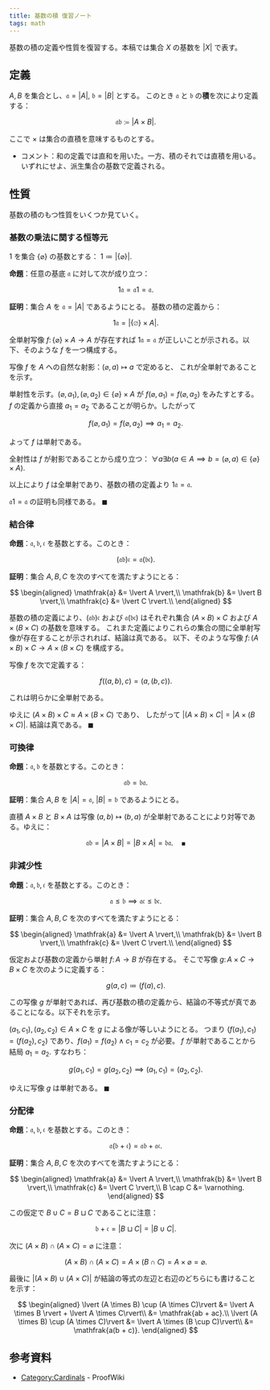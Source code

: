 ```yaml
---
title: 基数の積 復習ノート
tags: math
---
```


基数の積の定義や性質を復習する。本稿では集合 $X$ の基数を $\lvert X \rvert$ で表す。

## 定義

$A, B$ を集合とし、$\mathfrak{a} = \lvert A \rvert$,
$\mathfrak{b} = \lvert B \rvert$ とする。
このとき $\mathfrak{a}$ と $\mathfrak{b}$ の**積**を次により定義する：

$$
\mathfrak{ab} \coloneqq \lvert A \times B\rvert.
$$

ここで $\times$ は集合の直積を意味するものとする。

* コメント：和の定義では直和を用いた。一方、積のそれでは直積を用いる。
  いずれにせよ、派生集合の基数で定義される。

## 性質

基数の積のもつ性質をいくつか見ていく。

### 基数の乗法に関する恒等元

$1$ を集合 $\lbrace \varnothing \rbrace$ の基数とする： $1 \coloneqq \lvert \lbrace \varnothing \rbrace \rvert.$

**命題**：任意の基底 $\mathfrak a$ に対して次が成り立つ：

$$
1 \mathfrak a = \mathfrak a 1 = \mathfrak a.
$$

**証明**：集合 $A$ を $\mathfrak{a} = \lvert A \rvert$ であるようにとる。
基数の積の定義から：

$$
1 \mathfrak a = \lvert \lbrace \varnothing \rbrace \times A\rvert.
$$

全単射写像 $f\colon\lbrace \varnothing \rbrace \times A \longrightarrow A$
が存在すれば $1\mathfrak{a} = \mathfrak{a}$ が正しいことが示される。以下、そのような $f$ を一つ構成する。

写像 $f$ を $A$ への自然な射影：$(\varnothing, a) \longmapsto a$ で定めると、
これが全単射であることを示す。

単射性を示す。$(\varnothing, a_1), (\varnothing, a_2) \in \lbrace \varnothing \rbrace \times A$
が $f(\varnothing, a_1) = f(\varnothing, a_2)$ をみたすとする。
$f$ の定義から直接 $a_1 = a_2$ であることが明らか。したがって

$$
f(\varnothing, a_1) = f(\varnothing, a_2) \implies a_1 = a_2.
$$

よって $f$ は単射である。

全射性は $f$ が射影であることから成り立つ：
$\forall a \exists b(a \in A \implies b = (\varnothing, a) \in \lbrace \varnothing \rbrace \times A).$

以上により $f$ は全単射であり、基数の積の定義より $1\mathfrak{a} = \mathfrak{a}.$

$\mathfrak{a}1 = \mathfrak{a}$ の証明も同様である。
$\blacksquare$

### 結合律

**命題**：$\mathfrak{a, b, c}$ を基数とする。このとき：

$$
\mathfrak{(ab)c = a(bc)}.
$$

**証明**：集合 $A, B, C$ を次のすべてを満たすようにとる：

$$
\begin{aligned}
    \mathfrak{a} &= \lvert A \rvert,\\
    \mathfrak{b} &= \lvert B \rvert,\\
    \mathfrak{c} &= \lvert C \rvert.\\
\end{aligned}
$$

基数の積の定義により、$\mathfrak{(ab)c}$ および $\mathfrak{a(bc)}$
はそれぞれ集合 $(A \times B) \times C$ および $A \times (B \times C)$ の基数を意味する。
これまた定義によりこれらの集合の間に全単射写像が存在することが示されれば、結論は真である。
以下、そのような写像 $f\colon (A \times B) \times C \longrightarrow A \times (B \times C)$ を構成する。

写像 $f$ を次で定義する：

$$
f((a, b), c) = (a, (b, c)).
$$

これは明らかに全単射である。

ゆえに $(A \times B) \times C \approx A \times (B \times C)$ であり、
したがって $\lvert (A \times B) \times C\rvert = \lvert A \times (B \times C)\rvert.$
結論は真である。
$\blacksquare$

### 可換律

**命題**：$\mathfrak{a, b}$ を基数とする。このとき：

$$
\mathfrak{ab = ba}.
$$

**証明**：集合 $A, B$ を $\lvert A \rvert = \mathfrak a$, $\lvert B \rvert = \mathfrak b$
であるようにとる。

直積 $A \times B$ と $B \times A$ は写像 $(a, b) \longmapsto (b, a)$
が全単射であることにより対等である。ゆえに：

$$
\mathfrak{ab} = \lvert A \times B \rvert
= \lvert B \times A\rvert = \mathfrak{ba}.
\quad\blacksquare
$$

### 非減少性

**命題**：$\mathfrak{a, b, c}$ を基数とする。このとき：

$$
\mathfrak a \le \mathfrak b
\implies
\mathfrak{ac} \le \mathfrak{bc}.
$$

**証明**：集合 $A, B, C$ を次のすべてを満たすようにとる：

$$
\begin{aligned}
    \mathfrak{a} &= \lvert A \rvert,\\
    \mathfrak{b} &= \lvert B \rvert,\\
    \mathfrak{c} &= \lvert C \rvert.\\
\end{aligned}
$$

仮定および基数の定義から単射 $f\colon A\longrightarrow B$ が存在する。
そこで写像 $g\colon A \times C \longrightarrow B \times C$ を次のように定義する：

$$
g(a, c) \coloneqq (f(a), c).
$$

この写像 $g$ が単射であれば、再び基数の積の定義から、結論の不等式が真であることになる。以下それを示す。

$(a_1, c_1), (a_2, c_2) \in A \times C$ を $g$ による像が等しいようにとる。
つまり $(f(a_1), c_1) = (f(a_2), c_2)$ であり、$f(a_1) = f(a_2) \land c_1 = c_2$ が必要。
$f$ が単射であることから結局 $a_1 = a_2.$ すなわち：

$$
g(a_1, c_1) = g(a_2, c_2) \implies (a_1, c_1) = (a_2, c_2).
$$

ゆえに写像 $g$ は単射である。
$\blacksquare$

### 分配律

**命題**：$\mathfrak{a, b, c}$ を基数とする。このとき：

$$
\mathfrak{a(b + c) = ab + ac}.
$$

**証明**：集合 $A, B, C$ を次のすべてを満たすようにとる：

$$
\begin{aligned}
    \mathfrak{a} &= \lvert A \rvert,\\
    \mathfrak{b} &= \lvert B \rvert,\\
    \mathfrak{c} &= \lvert C \rvert,\\
    B \cap C &= \varnothing.
\end{aligned}
$$

この仮定で $B \cup C = B \sqcup C$ であることに注意：

$$
\mathfrak{b + c} = \lvert B \sqcup C \rvert = \lvert B \cup C\rvert.
$$

次に $(A \times B) \cap (A \times C) = \varnothing$ に注意：

$$
(A \times B) \cap (A \times C) = A \times (B \cap C) = A \times \varnothing = \varnothing.
$$

最後に $\lvert (A \times B) \cup (A \times C)\rvert$ が結論の等式の左辺と右辺のどちらにも書けることを示す：

$$
\begin{aligned}
    \lvert (A \times B) \cup (A \times C)\rvert
    &= \lvert A \times B \rvert + \lvert A \times C\rvert\\
    &= \mathfrak{ab + ac}.\\
    \lvert (A \times B) \cup (A \times C)\rvert
    &= \lvert A \times (B \cup C)\rvert\\
    &= \mathfrak{a(b + c)}.
\end{aligned}
$$

## 参考資料

* [Category:Cardinals](https://proofwiki.org/wiki/Category:Cardinals) - ProofWiki
